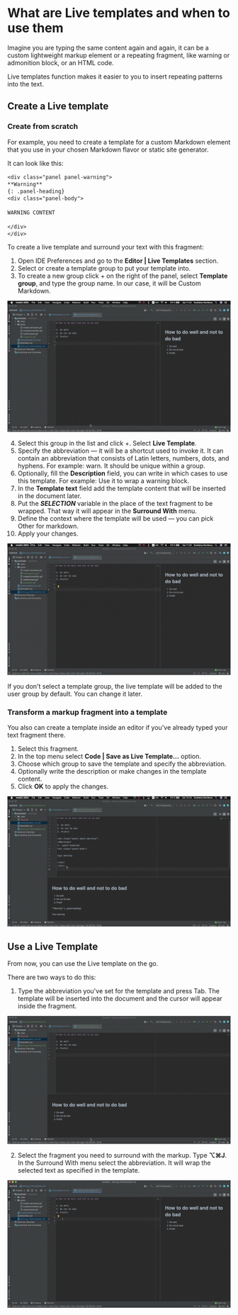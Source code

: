 # What are Live templates and when to use them

Imagine you are typing the same content again and again, it
can be a custom lightweight markup element or a repeating fragment, like
warning or admonition block, or an HTML code.

Live templates function makes it easier to you to insert repeating patterns
into the text.

## Create a Live template

### Create from scratch

For example, you need to create a template for a custom Markdown element
that you use in your chosen Markdown flavor or static site generator.

It can look like this:

````
<div class="panel panel-warning">
**Warning**
{: .panel-heading}
<div class="panel-body">

WARNING CONTENT

</div>
</div>
````

To create a live template and surround your text with this fragment:
1. Open IDE Preferences and go to the **Editor | Live Templates** section.
2. Select or create a template group to put your template into.
3. To create a new group click + on the right of the panel, select **Template
   group**, and type the group name. In our case, it will be Custom Markdown.

![Creategroup](static/createagroup.gif)

4. Select this group in the list and click +. Select **Live
   Template**.
5. Specify the abbreviation — it will be a shortcut used to invoke it. It can contain an abbreviation that consists of Latin letters,
   numbers, dots, and hyphens. For example: warn. It should be unique within a group.
6. Optionally, fill the **Description** field, you can write in which cases to use this template. For example: Use it to wrap a warning block.
7. In the **Template text** field add the template content that will be
   inserted in the document later.
8. Put the **$SELECTION$** variable in the place of the text fragment to be 
   wrapped. That way it will appear in the **Surround With** menu.
9. Define the context where the template will be used — you can pick Other
   for markdown.
10. Apply your changes.

![Create](static/createwithvariable.gif)

If you don't select a template group, the live template will be added to the user group by default. You can change it later.

### Transform a markup fragment into a template

You also can create a template inside an editor if you've already typed your
text fragment there.

1. Select this fragment.
2. In the top menu select **Code | Save as Live Template...** option.
3. Choose which group to save the template and specify the abbreviation.
4. Optionally write the description or make changes in the template content.
5. Click **OK** to apply the changes.

![Transform](static/createfromeditor.gif)

## Use a Live Template

From now, you can use the Live template on the go.

There are two ways to do this:
1. Type the abbreviation you've set for the template and press Tab. The 
   template will be inserted into the document and the cursor will appear 
   inside the fragment.

![Use](static/usetemplate.gif)

2. Select the fragment you need to surround with the markup. Type **⌥⌘J**. 
   In the Surround With menu select the abbreviation. It will wrap the 
   selected text as specified in the template.

![Wrap](static/wrapatext.gif)
